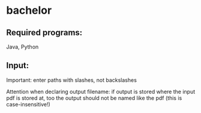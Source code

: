 # bachelor

## Required programs: 
Java, Python


## Input: 
Important: enter paths with slashes, not backslashes

Attention when declaring output filename: if output is stored where the input pdf is stored at, too the output should not be named like the pdf (this is case-insensitive!)

